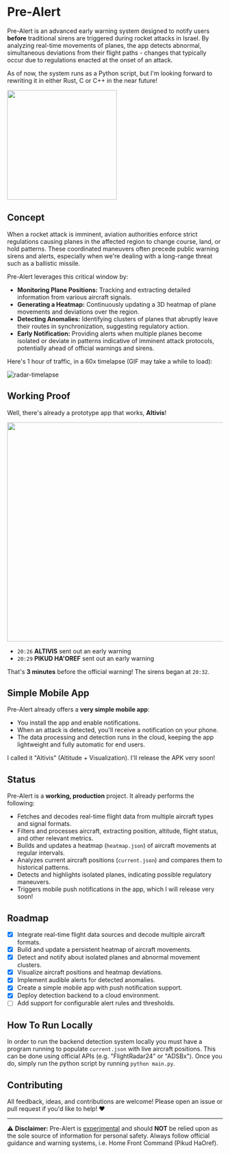 # Pre-Alert

Pre-Alert is an advanced early warning system designed to notify users **before** traditional sirens are triggered during rocket attacks in Israel. By analyzing real-time movements of planes, the app detects abnormal, simultaneous deviations from their flight paths - changes that typically occur due to regulations enacted at the onset of an attack.

As of now, the system runs as a Python script, but I'm looking forward to rewriting it in either Rust, C or C++ in the near future!

<img width="256" height="256" alt="" src="https://github.com/user-attachments/assets/74859f75-f18e-4719-b441-0ad33bde7c4a" />

## Concept

When a rocket attack is imminent, aviation authorities enforce strict regulations causing planes in the affected region to change course, land, or hold patterns. These coordinated maneuvers often precede public warning sirens and alerts, especially when we're dealing with a long-range threat such as a ballistic missile.

Pre-Alert leverages this critical window by:

- **Monitoring Plane Positions:** Tracking and extracting detailed information from various aircraft signals.
- **Generating a Heatmap:** Continuously updating a 3D heatmap of plane movements and deviations over the region.
- **Detecting Anomalies:** Identifying clusters of planes that abruptly leave their routes in synchronization, suggesting regulatory action.
- **Early Notification:** Providing alerts when multiple planes become isolated or deviate in patterns indicative of imminent attack protocols, potentially ahead of official warnings and sirens.

Here's 1 hour of traffic, in a 60x timelapse (GIF may take a while to load):

![radar-timelapse](https://github.com/user-attachments/assets/13da5ff2-b598-4685-8fd3-1fb5f8dcb3e6)

## Working Proof
Well, there's already a prototype app that works, **Altivis**!

<img width="512" alt="" src="https://github.com/user-attachments/assets/48543d73-a7cb-4fc0-a263-2cb474cb45ef" />

- `20:26` **ALTIVIS** sent out an early warning
- `20:29` **PIKUD HA'OREF** sent out an early warning

That's **3 minutes** before the official warning! The sirens began at `20:32`.

## Simple Mobile App

Pre-Alert already offers a **very simple mobile app**:

- You install the app and enable notifications.
- When an attack is detected, you'll receive a notification on your phone.
- The data processing and detection runs in the cloud, keeping the app lightweight and fully automatic for end users.

I called it "Altivis" (Altitude + Visualization). I'll release the APK very soon!

## Status

Pre-Alert is a **working, production** project. It already performs the following:

- Fetches and decodes real-time flight data from multiple aircraft types and signal formats.
- Filters and processes aircraft, extracting position, altitude, flight status, and other relevant metrics.
- Builds and updates a heatmap (`heatmap.json`) of aircraft movements at regular intervals.
- Analyzes current aircraft positions (`current.json`) and compares them to historical patterns.
- Detects and highlights isolated planes, indicating possible regulatory maneuvers.
- Triggers mobile push notifications in the app, which I will release very soon!

## Roadmap

- [x] Integrate real-time flight data sources and decode multiple aircraft formats.
- [x] Build and update a persistent heatmap of aircraft movements.
- [x] Detect and notify about isolated planes and abnormal movement clusters.
- [x] Visualize aircraft positions and heatmap deviations.
- [x] Implement audible alerts for detected anomalies.
- [X] Create a simple mobile app with push notification support.
- [X] Deploy detection backend to a cloud environment.
- [ ] Add support for configurable alert rules and thresholds.

## How To Run Locally

In order to run the backend detection system locally you must have a program running to populate `current.json` with live aircraft positions. This can be done using official APIs (e.g. "FlightRadar24" or "ADSBx"). Once you do, simply run the python script by running `python main.py`.

## Contributing

All feedback, ideas, and contributions are welcome! Please open an issue or pull request if you'd like to help! ❤️

---

⚠️ **Disclaimer:** Pre-Alert is <u>experimental</u> and should **NOT** be relied upon as the sole source of information for personal safety. Always follow official guidance and warning systems, i.e. Home Front Command (Pikud HaOref).
